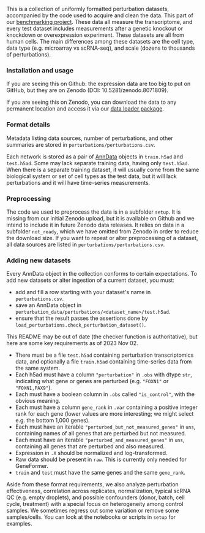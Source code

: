 
This is a collection of uniformly formatted perturbation datasets, accompanied by the code used to acquire and clean the data. This part of our [benchmarking project](https://github.com/ekernf01/perturbation_benchmarking). These data all measure the transcriptome, and every test dataset includes measurements after a genetic knockout or knockdown or overexpression experiment. These datasets are all from human cells. The main differences among these datasets are the cell type, data type (e.g. microarray vs scRNA-seq), and scale (dozens to thousands of perturbations). 

### Installation and usage

If you are seeing this on Github: the expression data are too big to put on GitHub, but they are on Zenodo (DOI: 10.5281/zenodo.8071809). 

If you are seeing this on Zenodo, you can download the data to any permanent location and access it via our [data loader package](https://github.com/ekernf01/load_perturbations). 

### Format details 

Metadata listing data sources, number of perturbations, and other summaries are stored in `perturbations/perturbations.csv`. 

Each network is stored as a pair of [AnnData](https://anndata.readthedocs.io/en/latest/index.html) objects in `train.h5ad` and `test.h5ad`. Some may lack separate training data, having only `test.h5ad`. When there is a separate training dataset, it will usually come from the same biological system or set of cell types as the test data, but it will lack perturbations and it will have time-series measurements. 

### Preprocessing

The code we used to preprocess the data is in a subfolder `setup`. It is missing from our initial Zenodo upload, but it is available on Github and we intend to include it in future Zenodo data releases. It relies on data in a subfolder `not_ready`, which we have omitted from Zenodo in order to reduce the download size. If you want to repeat or alter preprocessing of a dataset, all data sources are listed in `perturbations/perturbations.csv`. 

### Adding new datasets

Every AnnData object in the collection conforms to certain expectations. To add new datasets or alter ingestion of a current dataset, you must:

- add and fill a row starting with your dataset's name in `perturbations.csv`.
- save an AnnData object in `perturbation_data/perturbations/<dataset_name>/test.h5ad`.
- ensure that the result passes the assertions done by `load_perturbations.check_perturbation_dataset()`.

This README may be out of date (the checker function is authoritative), but here are some key requirements as of 2023 Nov 02.

- There must be a file `test.h5ad` containing perturbation transcriptomics data, and optionally a file `train.h5ad` containing time-series data from the same system.
- Each h5ad must have a column `"perturbation"` in `.obs` with dtype `str`, indicating what gene or genes are perturbed (e.g. `"FOXN1"` or `"FOXN1,PAX9"`).
- Each must have a boolean column in `.obs` called `"is_control"`, with the obvious meaning.
- Each must have a column `gene_rank` in `.var` containing a positive integer rank for each gene (lower values are more interesting; we might select e.g. the bottom 1,000 genes). 
- Each must have an iterable `"perturbed_but_not_measured_genes"` in `uns`, containing names of all genes that are perturbed but not measured.
- Each must have an iterable `"perturbed_and_measured_genes"` in `uns`, containing all genes that are perturbed and also measured.
- Expression in `.X` should be normalized and log-transformed. 
- Raw data should be present in `raw`. This is currently only needed for GeneFormer.
- `train` and `test` must have the same genes and the same `gene_rank`.
 
Aside from these format requirements, we also analyze perturbation effectiveness, correlation across replicates, normalization, typical scRNA QC (e.g. empty droplets), and possible confounders (donor, batch, cell cycle, treatment) with a special focus on heterogeneity among control samples. We sometimes regress out some variation or remove some samples/cells. You can look at the notebooks or scripts in `setup` for examples. 